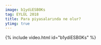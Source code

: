 ```yaml
---
image: b1ydiESB0Ks
tag: EYLÜL 2018
title: Para piyasalarında ne olur?
ytimg: true
---
```

{% include video.html id="b1ydiESB0Ks" %}
